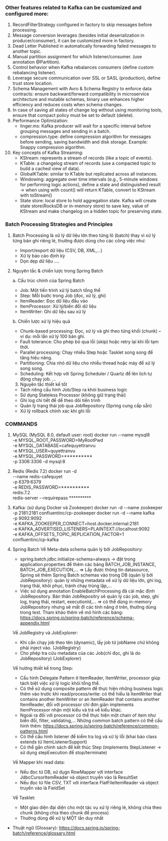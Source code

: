 ### Other features related to Kafka can be customized and configured more:

1. RecordFilterStrategy configured in factory to skip messages before processing.
2. Message conversion leverages (besides initial deserialization in producer/consumer), it can be customized more in factory.
3. Dead Letter Published in automatically forwarding failed messages to another topic.
4. Manual partition assignment for which listener/consumer. (use annotation @Partition).
5. Control behavior when Kafka rebalances consumers (define custom rebalancing listener).
6. Leverage secure communication over SSL or SASL (production), define trust store location.
7. Schema Management with Avro & Schema Registry to enforce data contracts: ensure backward/forward compatibility in microservice architecture and mutable schemas, binary use enhances higher efficiency and reduces costs when schema changes.
8. In case of saving all states of change log without using monitoring tools, ensure that compact policy must be set to default (delete).
9. Performance Optimization:
   - linger.ms: Kafka producer will wait for a specific interval before grouping messages and sending in a batch.
   - compression.type: define compression algorithm for messages before sending, saving bandwidth and disk storage. Example: Snappy compression algorithm.
10. Key concepts of Kafka Streaming:
    - KStream: represents a stream of records (like a topic of events).
    - KTable: a changelog stream of records (use a compacted topic to build a cached view of data).
    - GlobalKTable: similar to KTable but replicated across all instances.
    - Windowing: aggregate over time intervals (e.g., 5-minute windows for performing logic actions), define a state and distinguished result → when using with count() will return KTable, convert to KStream with toStream()
    - State store: local store to hold aggregation state. Kafka will create state store(RocksDB or in-memory store) to save key, value of KStream and make changelog on a hidden topic for preserving state.


### Batch Processing Strategies and Principles
1. Batch Processing là xử lý dữ liệu lớn theo từng lô (batch) thay vì xử lý từng bản ghi riêng lẻ, thường được dùng cho các công việc như:
    - Import/export dữ liệu (CSV, DB, XML,…)
    - Xử lý báo cáo định kỳ
    - Dọn dẹp dữ liệu
....

2. Nguyên tắc & chiến lược trong Spring Batch

    a. Cấu trúc chính của Spring Batch
   - Job: Một tiến trình xử lý batch tổng thể
   - Step: Mỗi bước trong Job (đọc, xử lý, ghi)
   - ItemReader: Đọc dữ liệu đầu vào
   - ItemProcessor: Xử lý/biến đổi dữ liệu
   - ItemWriter: Ghi dữ liệu sau xử lý

    b. Chiến lược xử lý hiệu quả
   - Chunk-based processing: Đọc, xử lý và ghi theo từng khối (chunk) – ví dụ: mỗi lần xử lý 100 bản ghi.
   - Fault tolerance: Cho phép bỏ qua lỗi (skip) hoặc retry lại khi lỗi tạm thời.
   - Parallel processing: Chạy nhiều Step hoặc Tasklet song song để tăng hiệu năng.
   - Partitioning: Chia nhỏ dữ liệu cho nhiều thread hoặc máy để xử lý song song.
   - Scheduling: Kết hợp với Spring Scheduler / Quartz để lên lịch tự động chạy job.
...
   3. Nguyên tắc thiết kế tốt
   - Tách riêng cấu hình Job/Step ra khỏi business logic
   - Sử dụng Stateless Processor (không giữ trạng thái)
   - Ghi log chi tiết để dễ theo dõi tiến trình
   - Quản lý trạng thái job qua JobRepository (Spring cung cấp sẵn)
   - Xử lý rollback chính xác khi ghi lỗi


### COMMANDS

1. MySQL (MySQL 8.0, default user: root)
   docker run --name mysql8 \
   -e MYSQL_ROOT_PASSWORD=MyRootPwd \
   -e MYSQL_DATABASE=cafequyettranvu \
   -e MYSQL_USER=quyettranvu \
   -e MYSQL_PASSWORD=********** \
   -p 3306:3306 -d mysql:8


2. Redis (Redis 7.2)
   docker run -d \
   --name redis-cafequyet \
   -p 6379:6379 \
   -e REDIS_PASSWORD=********** \
   redis:7.2 \
   redis-server --requirepass **********

3. Kafka: (sử dụng Docker và Zookeeper)
   docker run -d --name zookeeper -p 2181:2181 confluentinc/cp-zookeeper
   docker run -d --name kafka \
   -p 9092:9092 \
   -e KAFKA_ZOOKEEPER_CONNECT=host.docker.internal:2181 \
   -e KAFKA_ADVERTISED_LISTENERS=PLAINTEXT://localhost:9092 \
   -e KAFKA_OFFSETS_TOPIC_REPLICATION_FACTOR=1 \
   confluentinc/cp-kafka

4. Spring Batch
   Về Meta-data schema quản lý bởi JobRepository:
   - spring.batch.jdbc.initialize-schema=always -> đặt trong application.properties để thêm các bảng BATCH_JOB_INSTANCE, BATCH_JOB_EXECUTION,...
   => Lấy được thông tin datasource, Spring sẽ thêm Spring Batch schemas vào trong DB (quản lý bởi JobRepository): quản lý những metadata về xử lý dữ liệu lớn, ghi log, trạng thái, khôi phục, tránh chạy trùng lặp,...
   - Việc sử dụng annotation EnableBatchProcessing đã cài mặc định JobRepository. Bản thân JobRepositry sẽ quản lý các job, step, ghi log, trạng thái, restart, executionId,...
   => có thể dùng in-memory JobRepository nhưng sẽ mất đi các tính năng ở trên, thường dùng trong test.
   Tham khảo thêm về mô hình các bảng: https://docs.spring.io/spring-batch/reference/schema-appendix.html

   Về JobRegistry và JobExplorer:
   - Khi cần chạy job theo tên (dynamic), lấy job từ jobName chứ không phải inject vào. (JobRegistry)
   - Cho phép tra cứu metadata của các Job(chỉ đọc, ghi là do JobRepository) (JobExplorer)

   Về hướng thiết kế trong Step:
   - Cấu hình Delegate Pattern ở ItemReader, ItemWriter, processor giúp tách biệt việc xử lý logic khỏi tổng thể.
   - Có thể sử dụng composite pattern để thực hiện những business logic thêm vào trước khi read/process/write: có thể hiểu là ItemWriter that contains another ItemWriter or an ItemReader that contains another ItemReader, đổi với processor chỉ đơn giản implements ItemProcessor nhận một kiểu và trả về kiểu khác.
   - Ngoài ra đối với processor có thể thực hiện một chain of item như biến đối, filter, validating,...
   Những common batch pattern có thể cấu hình thêm: https://docs.spring.io/spring-batch/reference/common-patterns.html
   - Có thể cấu hình listener để kiểm tra log và xử lý lỗi (khai báo class extends từ ItemListenerSupport)
   - Có thể gắn chính sách để kết thúc Step (implements StepListener -> sử dụng stepExecution để stop/terminate)
   
   Về Mapper khi read data:
   - Nếu đọc từ DB, sử dụgn RowMapper<T> với interface JdbcCursorItemReader và object truyền vào là ResultSet
   - Nếu đọc từ file CSV, TXT với interface FlatFileItemReader và object truyền vào là FieldSet

   Về Tasklet:
   - Một giao diện đại diện cho một tác vụ xử lý riêng lẻ, không chia theo chunk (không chia theo chunk để process)
   - Thường dùng để xử lý MỘT lần duy nhất

  - Thuật ngữ (Glossary): https://docs.spring.io/spring-batch/reference/glossary.html



